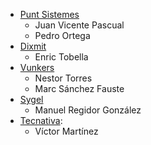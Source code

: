 - [Punt Sistemes](http://www.puntsistemes.com)
  - Juan Vicente Pascual
  - Pedro Ortega
- [Dixmit](https://www.dixmit.com)
  - Enric Tobella
- [Vunkers](<https://www.vunkers.com>)
  - Nestor Torres 
  - Marc Sánchez Fauste
- [Sygel](https://www.sygel.es)
  - Manuel Regidor González
- [Tecnativa](https://www.tecnativa.com):
  - Víctor Martínez
